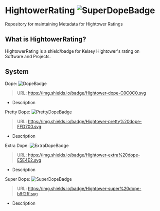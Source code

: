 # HightowerRating ![SuperDopeBadge](https://img.shields.io/badge/Hightower-super%20dope-b9f2ff.svg)
Repository for maintaining Metadata for Hightower Ratings

## What is HightowerRating?

HightowerRating is a shield/badge for Kelsey Hightower's rating on Software and Projects.

## System

Dope: ![DopeBadge](https://img.shields.io/badge/Hightower-dope-C0C0C0.svg)

> URL: https://img.shields.io/badge/Hightower-dope-C0C0C0.svg

- Description

Pretty Dope: ![PrettyDopeBadge](https://img.shields.io/badge/Hightower-pretty%20dope-FFD700.svg)

> URL: https://img.shields.io/badge/Hightower-pretty%20dope-FFD700.svg

- Description

Extra Dope: ![ExtraDopeBadge](https://img.shields.io/badge/Hightower-extra%20dope-E5E4E2.svg)

> URL: https://img.shields.io/badge/Hightower-extra%20dope-E5E4E2.svg

- Description

Super Dope: ![SuperDopeBadge](https://img.shields.io/badge/Hightower-super%20dope-b9f2ff.svg)

> URL: https://img.shields.io/badge/Hightower-super%20dope-b9f2ff.svg

- Description

